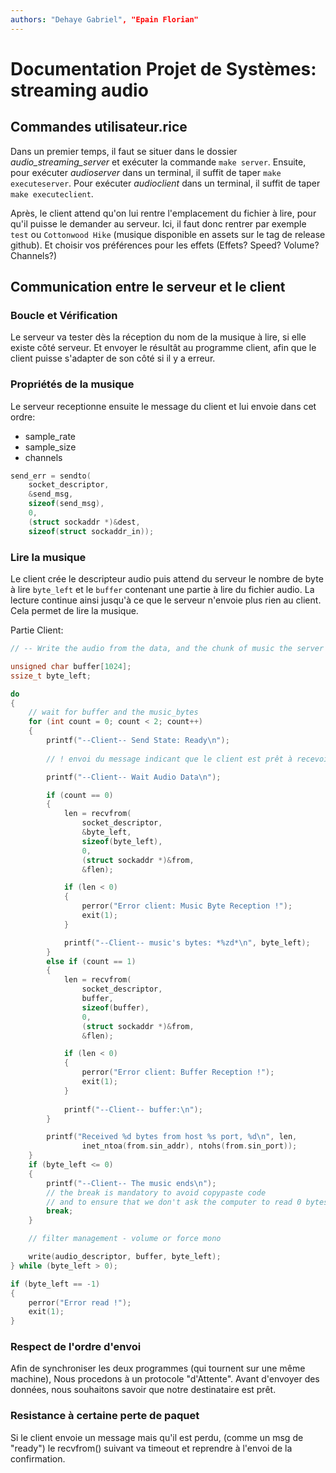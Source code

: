 ```yaml
---
authors: "Dehaye Gabriel", "Epain Florian"
---
```


# Documentation Projet de Systèmes: streaming audio

## Commandes utilisateur.rice

Dans un premier temps, il faut se situer dans le dossier *audio_streaming_server* et exécuter la commande `make server`.
Ensuite, pour exécuter *audioserver* dans un terminal, il suffit de taper `make executeserver`.
Pour exécuter *audioclient* dans un terminal, il suffit de taper `make executeclient`.

Après, le client attend qu'on lui rentre l'emplacement du fichier à lire, pour qu'il puisse le demander au serveur.
Ici, il faut donc rentrer par exemple `test` ou `Cottonwood Hike`
(musique disponible en assets sur le tag de release github).
Et choisir vos préférences pour les effets (Effets? Speed? Volume? Channels?)

## Communication entre le serveur et le client

### Boucle et Vérification

Le serveur va tester dès la réception du nom de la musique à lire,
si elle existe côté serveur.
Et envoyer le résultât au programme client,
afin que le client puisse s'adapter de son côté si il y a erreur.

### Propriétés de la musique

Le serveur receptionne ensuite le message du client et lui envoie dans cet ordre:

- sample_rate
- sample_size
- channels

```c
send_err = sendto(
    socket_descriptor,
    &send_msg,
    sizeof(send_msg),
    0,
    (struct sockaddr *)&dest,
    sizeof(struct sockaddr_in));
```

### Lire la musique

Le client crée le descripteur audio puis attend du serveur le nombre de byte à lire `byte_left` et le `buffer` contenant une partie à lire du fichier audio. La lecture continue ainsi jusqu'à ce que le serveur n'envoie plus rien au client. Cela permet de lire la musique.

Partie Client:

```c
// -- Write the audio from the data, and the chunk of music the server sends us --

unsigned char buffer[1024];
ssize_t byte_left;

do
{
    // wait for buffer and the music_bytes
    for (int count = 0; count < 2; count++)
    {
        printf("--Client-- Send State: Ready\n");
        
        // ! envoi du message indicant que le client est prêt à recevoir !

        printf("--Client-- Wait Audio Data\n");

        if (count == 0)
        {
            len = recvfrom(
                socket_descriptor,
                &byte_left,
                sizeof(byte_left),
                0,
                (struct sockaddr *)&from,
                &flen);

            if (len < 0)
            {
                perror("Error client: Music Byte Reception !");
                exit(1);
            }

            printf("--Client-- music's bytes: *%zd*\n", byte_left);
        }
        else if (count == 1)
        {
            len = recvfrom(
                socket_descriptor,
                buffer,
                sizeof(buffer),
                0,
                (struct sockaddr *)&from,
                &flen);

            if (len < 0)
            {
                perror("Error client: Buffer Reception !");
                exit(1);
            }
            
            printf("--Client-- buffer:\n");
        }

        printf("Received %d bytes from host %s port, %d\n", len,
                inet_ntoa(from.sin_addr), ntohs(from.sin_port));
    }
    if (byte_left <= 0)
    {
        printf("--Client-- The music ends\n");
        // the break is mandatory to avoid copypaste code
        // and to ensure that we don't ask the computer to read 0 bytes
        break;
    }

    // filter management - volume or force mono

    write(audio_descriptor, buffer, byte_left);
} while (byte_left > 0);

if (byte_left == -1)
{
    perror("Error read !");
    exit(1);
}
```

### Respect de l'ordre d'envoi

Afin de synchroniser les deux programmes (qui tournent sur une même machine),
Nous procedons à un protocole "d'Attente".
Avant d'envoyer des données, nous souhaitons savoir que notre destinataire est prêt.

### Resistance à certaine perte de paquet

Si le client envoie un message mais qu'il est perdu, (comme un msg de "ready") le recvfrom() suivant va timeout et reprendre à l'envoi de la confirmation.

